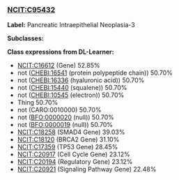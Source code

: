 
### [NCIT:C95432](http://purl.obolibrary.org/obo/NCIT_C95432)
**Label:** Pancreatic Intraepithelial Neoplasia-3

**Subclasses:** 

**Class expressions from DL-Learner:**

- [NCIT:C16612](http://purl.obolibrary.org/obo/NCIT_C16612) (Gene) 52.85%
- not ([CHEBI:16541](http://purl.obolibrary.org/obo/CHEBI_16541) (protein polypeptide chain)) 50.70%
- not ([CHEBI:16336](http://purl.obolibrary.org/obo/CHEBI_16336) (hyaluronic acid)) 50.70%
- not ([CHEBI:15440](http://purl.obolibrary.org/obo/CHEBI_15440) (squalene)) 50.70%
- not ([CHEBI:10545](http://purl.obolibrary.org/obo/CHEBI_10545) (electron)) 50.70%
- Thing 50.70%
- not (CARO:0010000) 50.70%
- not ([BFO:0000020](http://purl.obolibrary.org/obo/BFO_0000020) (null)) 50.70%
- not ([BFO:0000019](http://purl.obolibrary.org/obo/BFO_0000019) (null)) 50.70%
- [NCIT:C18258](http://purl.obolibrary.org/obo/NCIT_C18258) (SMAD4 Gene) 39.03%
- [NCIT:C18120](http://purl.obolibrary.org/obo/NCIT_C18120) (BRCA2 Gene) 31.10%
- [NCIT:C17359](http://purl.obolibrary.org/obo/NCIT_C17359) (TP53 Gene) 28.45%
- [NCIT:C20917](http://purl.obolibrary.org/obo/NCIT_C20917) (Cell Cycle Gene) 23.12%
- [NCIT:C20194](http://purl.obolibrary.org/obo/NCIT_C20194) (Regulatory Gene) 23.12%
- [NCIT:C20921](http://purl.obolibrary.org/obo/NCIT_C20921) (Signaling Pathway Gene) 22.48%


